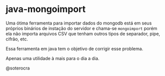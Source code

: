 # java-mongoimport

Uma ótima ferramenta para importar dados do mongodb está em seus próprios binários de instação do servidor e chama-se `mongoimport` porém ela não importa arquivos CSV que tenham outros tipos de separador, pipe, cifrão, etc.

Essa ferramenta em java tem o objetivo de corrigir esse problema.

Apenas uma utilidade à mais para o dia a dia.

@soterocra